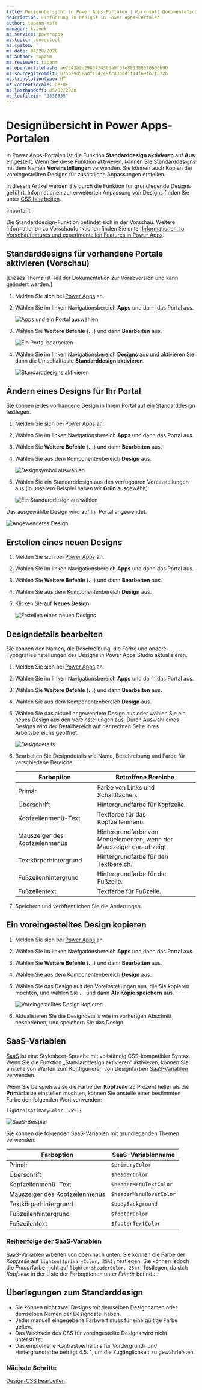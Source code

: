 ```yaml
---
title: Designübersicht in Power Apps-Portalen | Microsoft-Dokumentation
description: Einführung in Designs in Power Apps-Portalen.
author: tapanm-msft
manager: kvivek
ms.service: powerapps
ms.topic: conceptual
ms.custom: ''
ms.date: 04/28/2020
ms.author: tapanm
ms.reviewer: tapanm
ms.openlocfilehash: ae7543b2e2983f24303a9f67e881380670600b90
ms.sourcegitcommit: b75b29d58adf1547c9fcd3ddd1f14f69fb7f572b
ms.translationtype: HT
ms.contentlocale: de-DE
ms.lasthandoff: 05/02/2020
ms.locfileid: "3330335"
---
```

# <a name="overview-of-themes-in-power-apps-portals"></a>Designübersicht in Power Apps-Portalen

In Power Apps-Portalen ist die Funktion **Standarddesign aktivieren** auf **Aus** eingestellt. Wenn Sie diese Funktion aktivieren, können Sie Standarddesigns mit dem Namen **Voreinstellungen** verwenden. Sie können auch Kopien der voreingestellten Designs für zusätzliche Anpassungen erstellen.

In diesem Artikel werden Sie durch die Funktion für grundlegende Designs geführt. Informationen zur erweiterten Anpassung von Designs finden Sie unter [CSS bearbeiten](edit-css.md).

> [!IMPORTANT]
> Die Standarddesign-Funktion befindet sich in der Vorschau. Weitere Informationen zu Vorschaufunktionen finden Sie unter [Informationen zu Vorschaufeatures und experimentellen Features in Power Apps](https://docs.microsoft.com/powerapps/maker/canvas-apps/working-with-experimental-preview).

## <a name="enable-basic-themes-for-existing-portals-preview"></a>Standarddesigns für vorhandene Portale aktivieren (Vorschau)

[Dieses Thema ist Teil der Dokumentation zur Vorabversion und kann geändert werden.]

1. Melden Sie sich bei [Power Apps](https://make.powerapps.com) an.

1. Wählen Sie im linken Navigationsbereich **Apps** und dann das Portal aus.

    ![Apps und ein Portal auswählen](./media/theme-overview/select-app-portal.png "Apps und ein Portal auswählen")

1. Wählen Sie **Weitere Befehle** (**...**) und dann **Bearbeiten** aus.

    ![Ein Portal bearbeiten](./media/theme-overview/edit-portal.png "Ein Portal bearbeiten")

1. Wählen Sie im linken Navigationsbereich **Designs** aus und aktivieren Sie dann die Umschalttaste **Standarddesign aktivieren**.

    ![Standarddesigns aktivieren](./media/theme-overview/enable-basic-theme.png "Standarddesigns aktivieren")

## <a name="change-theme-for-your-portal"></a>Ändern eines Designs für Ihr Portal

Sie können jedes vorhandene Design in Ihrem Portal auf ein Standarddesign festlegen.

1. Melden Sie sich bei [Power Apps](https://make.powerapps.com) an.

1. Wählen Sie im linken Navigationsbereich **Apps** und dann das Portal aus.

1. Wählen Sie **Weitere Befehle** (**...**) und dann **Bearbeiten** aus.

1. Wählen Sie aus dem Komponentenbereich **Design** aus.

    ![Designsymbol auswählen](./media/theme-overview/select-theme.png "Designsymbol auswählen")

1. Wählen Sie ein Standarddesign aus den verfügbaren Voreinstellungen aus (in unserem Beispiel haben wir **Grün** ausgewählt).

    ![Ein Standarddesign auswählen](./media/theme-overview/basic-theme.png "Ein Standarddesign auswählen")

Das ausgewählte Design wird auf Ihr Portal angewendet.

![Angewendetes Design](./media/theme-overview/theme-applied.png "Angewendetes Design")

## <a name="create-a-new-theme"></a>Erstellen eines neuen Designs

1. Melden Sie sich bei [Power Apps](https://make.powerapps.com) an.

1. Wählen Sie im linken Navigationsbereich **Apps** und dann das Portal aus.

1. Wählen Sie **Weitere Befehle** (**...**) und dann **Bearbeiten** aus.

1. Wählen Sie aus dem Komponentenbereich **Design** aus.

1. Klicken Sie auf **Neues Design**.

    ![Erstellen eines neuen Designs](./media/theme-overview/new-theme.png "Erstellen eines neuen Designs")

## <a name="edit-theme-details"></a>Designdetails bearbeiten

Sie können den Namen, die Beschreibung, die Farbe und andere Typografieeinstellungen des Designs in Power Apps Studio aktualisieren. 

1. Melden Sie sich bei [Power Apps](https://make.powerapps.com) an.

1. Wählen Sie im linken Navigationsbereich **Apps** und dann das Portal aus.

1. Wählen Sie **Weitere Befehle** (**...**) und dann **Bearbeiten** aus.

1. Wählen Sie aus dem Komponentenbereich **Design** aus.

1. Wählen Sie das aktuell angewendete Design aus oder wählen Sie ein neues Design aus den Voreinstellungen aus.
   Durch Auswahl eines Designs wird der Detailbereich auf der rechten Seite Ihres Arbeitsbereichs geöffnet.

    ![Designdetails](./media/theme-overview/theme-details.png "Designdetails")

1. Bearbeiten Sie Designdetails wie Name, Beschreibung und Farbe für verschiedene Bereiche.

    |Farboption | Betroffene Bereiche |
    | --- | ---  |
    | Primär | Farbe von Links und Schaltflächen. |
    | Überschrift | Hintergrundfarbe für Kopfzeile. |
    | Kopfzeilenmenü-Text | Textfarbe für das Kopfzeilenmenü. |
    | Mauszeiger des Kopfzeilenmenüs | Hintergrundfarbe von Menüelementen, wenn der Mauszeiger darauf zeigt. |
    | Textkörperhintergrund |  Hintergrundfarbe für den Textbereich. |
    | Fußzeilenhintergrund | Hintergrundfarbe für die Fußzeile. |
    | Fußzeilentext | Textfarbe für Fußzeile. |

1. Speichern und veröffentlichen Sie die Änderungen.

## <a name="copy-a-preset-theme"></a>Ein voreingestelltes Design kopieren

1. Melden Sie sich bei [Power Apps](https://make.powerapps.com) an.

1. Wählen Sie im linken Navigationsbereich **Apps** und dann das Portal aus.

1. Wählen Sie **Weitere Befehle** (**...**) und dann **Bearbeiten** aus.

1. Wählen Sie aus dem Komponentenbereich **Design** aus.

1. Wählen Sie das Design aus den Voreinstellungen aus, die Sie kopieren möchten, und wählen Sie **...** und dann **Als Kopie speichern** aus.

    ![Voreingestelltes Design kopieren](./media/theme-overview/copy-preset-theme.png "Ein voreingestelltes Design kopieren")

1. Aktualisieren Sie die Designdetails wie im vorherigen Abschnitt beschrieben, und speichern Sie das Design.

## <a name="sass-variables"></a>SaaS-Variablen

[SaaS](https://sass-lang.com/) ist eine Stylesheet-Sprache mit vollständig CSS-kompatibler Syntax. Wenn Sie die Funktion „Standarddesign aktivieren“ aktivieren, können Sie anstelle von Werten zum Konfigurieren von Designfarben [SaaS-Variablen](https://sass-lang.com/documentation/variables) verwenden.

Wenn Sie beispielsweise die Farbe der **Kopfzeile** 25 Prozent heller als die **Primär**farbe einstellen möchten, können Sie anstelle einer bestimmten Farbe den folgenden Wert verwenden:

```
lighten($primaryColor, 25%);
```

![SaaS-Beispiel](./media/theme-overview/sass-example.png "SaaS-Beispiel")

Sie können die folgenden SaaS-Variablen mit grundlegenden Themen verwenden:

|Farboption | SaaS-Variablenname |
| - | - |
| Primär | ```$primaryColor``` |
| Überschrift | ```$headerColor``` |
| Kopfzeilenmenü-Text | ```$headerMenuTextColor``` |
| Mauszeiger des Kopfzeilenmenüs | ```$headerMenuHoverColor``` |
| Textkörperhintergrund |  ```$bodyBackground``` |
| Fußzeilenhintergrund | ```$footerColor``` |
| Fußzeilentext | ```$footerTextColor``` |

### <a name="sass-variable-order"></a>Reihenfolge der SaaS-Variablen

SaaS-Variablen arbeiten von oben nach unten. Sie können die Farbe der *Kopfzeile* auf ```lighten($primaryColor, 25%);``` festlegen. Sie können jedoch die *Primär*farbe nicht auf ```lighten($headerColor, 25%);``` festlegen, da sich *Kopfzeile* in der Liste der Farboptionen unter *Primär* befindet.

## <a name="basic-theme-considerations"></a>Überlegungen zum Standarddesign

- Sie können nicht zwei Designs mit demselben Designnamen oder demselben Namen der Designdatei haben. 
- Jeder manuell eingegebene Farbwert muss für eine gültige Farbe gelten.
- Das Wechseln des CSS für voreingestellte Designs wird nicht unterstützt.
- Das empfohlene Kontrastverhältnis für Vordergrund- und Hintergrundfarbe beträgt 4.5: 1, um die Zugänglichkeit zu gewährleisten.

### <a name="next-steps"></a>Nächste Schritte

[Design-CSS bearbeiten](edit-css.md)
